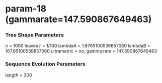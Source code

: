 # param-18 (gammarate=147.590867649463) #

### Tree Shape Parameters ###
n           = 1000 leaves
r           = 1/100
lambdaA     = 1.6765100539857060
lambdaB     = 167.65100539857060
ultrametric = no, gamma rate = 147.590867649463

### Sequence Evolution Parameters ###
length      = 300
